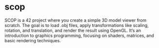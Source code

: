 # scop
SCOP is a 42 project where you create a simple 3D model viewer from scratch. The goal is to load .obj files, apply transformations like scaling, rotation, and translation, and render the result using OpenGL. It’s an introduction to graphics programming, focusing on shaders, matrices, and basic rendering techniques.
